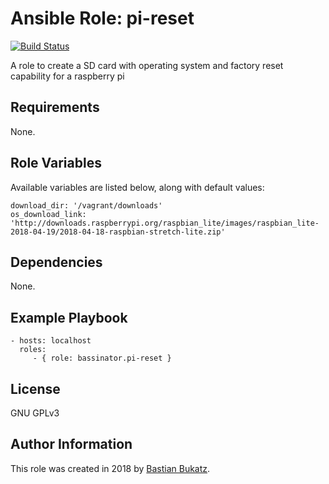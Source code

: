 # Ansible Role: pi-reset

[![Build Status](https://travis-ci.com/Bassinator/ansible-role-pi-reset.svg?branch=master)](https://travis-ci.com/Bassinator/ansible-role-pi-reset)

A role to create a SD card with operating system and factory reset capability for a raspberry pi


## Requirements

None.

## Role Variables

Available variables are listed below, along with default values:

    download_dir: '/vagrant/downloads'
    os_download_link: 'http://downloads.raspberrypi.org/raspbian_lite/images/raspbian_lite-2018-04-19/2018-04-18-raspbian-stretch-lite.zip'


## Dependencies

None.


## Example Playbook


    - hosts: localhost
      roles:
         - { role: bassinator.pi-reset }

## License

GNU GPLv3

## Author Information
This role was created in 2018 by [Bastian Bukatz](https://bassinator.github.io).
